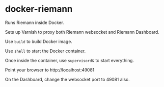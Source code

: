 docker-riemann
==============
Runs Riemann inside Docker.

Sets up Varnish to proxy both Riemann websocket and Riemann Dashboard.

Use ```build``` to build Docker image.

Use ```shell``` to start the Docker container.

Once inside the container, use ```supervisord&``` to start everything.

Point your browser to http://localhost:49081

On the Dashboard, change the websocket port to 49081 also.
